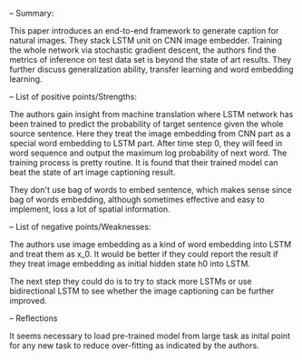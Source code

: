– Summary:

This paper introduces an end-to-end framework to generate caption for natural images. They stack LSTM unit on CNN image embedder. Training the whole network via stochastic gradient descent, the authors find the metrics of inference on test data set is beyond the state of art results. They further discuss generalization ability, transfer learning and word embedding learning.

– List of positive points/Strengths:

The authors gain insight from machine translation where LSTM network has been trained to predict the probability of target sentence given the whole source sentence. Here they treat the image embedding from CNN part as a special word embedding to LSTM part. After time step 0, they will feed in word sequence and output the maximum log probability of next word. The training process is pretty routine. It is found that their trained model can beat the state of art image captioning result.

They don't use bag of words to embed sentence, which makes sense since bag of words embedding, although sometimes effective and easy to implement, loss a lot of spatial information.

– List of negative points/Weaknesses:

The authors use image embedding as a kind of word embedding into LSTM and treat them as x_0. It would be better if they could report the result if they treat image embedding as initial hidden state h0 into LSTM.

The next step they could do is to try to stack more LSTMs or use bidirectional LSTM to see whether the image captioning can be further improved.

– Reflections

It seems necessary to load pre-trained model from large task as inital point for any new task to reduce over-fitting as indicated by the authors.
